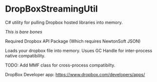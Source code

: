 # DropBoxStreamingUtil
C# utility for pulling Dropbox hosted libraries into memory.

*This is bare bones*

Required Dropbox API Package (Which requires NewtonSoft JSON)

Loads your dropbox file into memory. Usues GC Handle for inter-process native compatibility.


TODO:
Add MMF class for cross-process compatibilty.

DropBox Developer app:
https://www.dropbox.com/developers/apps/
